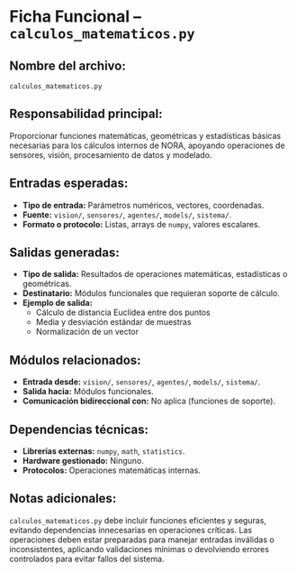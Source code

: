 # Ficha Funcional – `calculos_matematicos.py`

## Nombre del archivo:
`calculos_matematicos.py`

## Responsabilidad principal:
Proporcionar funciones matemáticas, geométricas y estadísticas básicas necesarias para los cálculos internos de NORA, apoyando operaciones de sensores, visión, procesamiento de datos y modelado.

## Entradas esperadas:
- **Tipo de entrada:** Parámetros numéricos, vectores, coordenadas.
- **Fuente:** `vision/`, `sensores/`, `agentes/`, `models/`, `sistema/`.
- **Formato o protocolo:** Listas, arrays de `numpy`, valores escalares.

## Salidas generadas:
- **Tipo de salida:** Resultados de operaciones matemáticas, estadísticas o geométricas.
- **Destinatario:** Módulos funcionales que requieran soporte de cálculo.
- **Ejemplo de salida:**
  - Cálculo de distancia Euclídea entre dos puntos
  - Media y desviación estándar de muestras
  - Normalización de un vector

## Módulos relacionados:
- **Entrada desde:** `vision/`, `sensores/`, `agentes/`, `models/`, `sistema/`.
- **Salida hacia:** Módulos funcionales.
- **Comunicación bidireccional con:** No aplica (funciones de soporte).

## Dependencias técnicas:
- **Librerías externas:** `numpy`, `math`, `statistics`.
- **Hardware gestionado:** Ninguno.
- **Protocolos:** Operaciones matemáticas internas.

## Notas adicionales:
`calculos_matematicos.py` debe incluir funciones eficientes y seguras, evitando dependencias innecesarias en operaciones críticas. Las operaciones deben estar preparadas para manejar entradas inválidas o inconsistentes, aplicando validaciones mínimas o devolviendo errores controlados para evitar fallos del sistema.